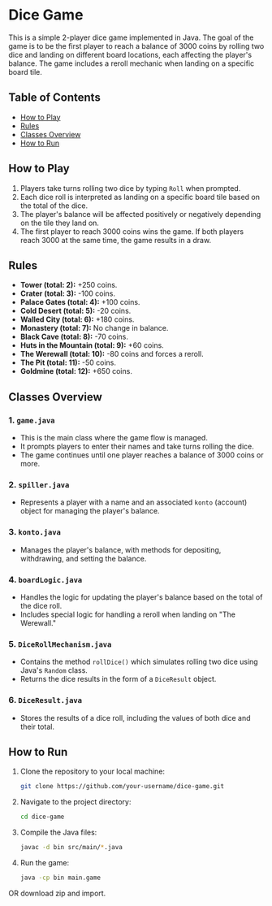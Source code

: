 # Dice Game

This is a simple 2-player dice game implemented in Java. The goal of the game is to be the first player to reach a balance of 3000 coins by rolling two dice and landing on different board locations, each affecting the player's balance. The game includes a reroll mechanic when landing on a specific board tile.

## Table of Contents

- [How to Play](#how-to-play)
- [Rules](#rules)
- [Classes Overview](#classes-overview)
- [How to Run](#how-to-run)

## How to Play

1. Players take turns rolling two dice by typing `Roll` when prompted.
2. Each dice roll is interpreted as landing on a specific board tile based on the total of the dice.
3. The player's balance will be affected positively or negatively depending on the tile they land on.
4. The first player to reach 3000 coins wins the game. If both players reach 3000 at the same time, the game results in a draw.

## Rules

- **Tower (total: 2):** +250 coins.
- **Crater (total: 3):** -100 coins.
- **Palace Gates (total: 4):** +100 coins.
- **Cold Desert (total: 5):** -20 coins.
- **Walled City (total: 6):** +180 coins.
- **Monastery (total: 7):** No change in balance.
- **Black Cave (total: 8):** -70 coins.
- **Huts in the Mountain (total: 9):** +60 coins.
- **The Werewall (total: 10):** -80 coins and forces a reroll.
- **The Pit (total: 11):** -50 coins.
- **Goldmine (total: 12):** +650 coins.

## Classes Overview

### 1. `game.java`

- This is the main class where the game flow is managed.
- It prompts players to enter their names and take turns rolling the dice.
- The game continues until one player reaches a balance of 3000 coins or more.

### 2. `spiller.java`

- Represents a player with a name and an associated `konto` (account) object for managing the player's balance.

### 3. `konto.java`

- Manages the player's balance, with methods for depositing, withdrawing, and setting the balance.

### 4. `boardLogic.java`

- Handles the logic for updating the player's balance based on the total of the dice roll.
- Includes special logic for handling a reroll when landing on "The Werewall."

### 5. `DiceRollMechanism.java`

- Contains the method `rollDice()` which simulates rolling two dice using Java's `Random` class.
- Returns the dice results in the form of a `DiceResult` object.

### 6. `DiceResult.java`

- Stores the results of a dice roll, including the values of both dice and their total.

## How to Run

1. Clone the repository to your local machine:

    ```bash
    git clone https://github.com/your-username/dice-game.git
    ```

2. Navigate to the project directory:

    ```bash
    cd dice-game
    ```

3. Compile the Java files:

    ```bash
    javac -d bin src/main/*.java
    ```

4. Run the game:

    ```bash
    java -cp bin main.game
    ```

OR download zip and import.
